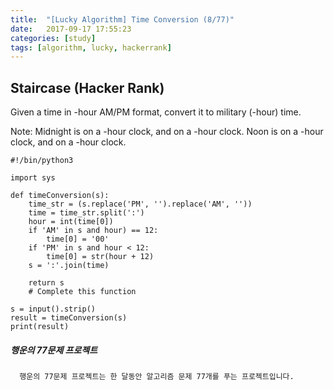 ```yaml
---
title:  "[Lucky Algorithm] Time Conversion (8/77)"
date:   2017-09-17 17:55:23
categories: [study]
tags: [algorithm, lucky, hackerrank]
---
```

## Staircase (Hacker Rank)
Given a time in -hour AM/PM format, convert it to military (-hour) time.

Note: Midnight is  on a -hour clock, and  on a -hour clock. Noon is  on a -hour clock, and  on a -hour clock.

```
#!/bin/python3

import sys

def timeConversion(s):
    time_str = (s.replace('PM', '').replace('AM', ''))
    time = time_str.split(':')
    hour = int(time[0])
    if 'AM' in s and hour) == 12:
        time[0] = '00'
    if 'PM' in s and hour < 12:
        time[0] = str(hour + 12)
    s = ':'.join(time)

    return s
    # Complete this function

s = input().strip()
result = timeConversion(s)
print(result)
```

##### 행운의 77문제 프로젝트
```
  행운의 77문제 프로젝트는 한 달동안 알고리즘 문제 77개를 푸는 프로젝트입니다.
```

